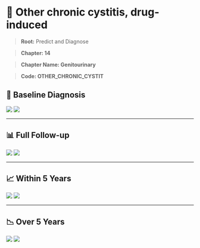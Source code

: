 # 🧬 Other chronic cystitis, drug-induced
    
> **Root:** Predict and Diagnose

> **Chapter: 14**

> **Chapter Name: Genitourinary**

> **Code: OTHER_CHRONIC_CYSTIT**

## 🧪 Baseline Diagnosis

<img src="/Predict/Figures/Baseline/IMP/OTHER_CHRONIC_CYSTIT.png" />

<CsvTableIMP src="/public/Predict/Data/Baseline/IMP/IMP_OTHER_CHRONIC_CYSTIT.csv" label="🔍 View full results" />

<img src="/Predict/Figures/Baseline/ROC/OTHER_CHRONIC_CYSTIT.png" />

<CsvTableROC src="/public/Predict/Data/Baseline/EVA/OTHER_CHRONIC_CYSTIT.csv" label="🔍 View full results" />

---

## 📊 Full Follow-up

<img src="/Predict/Figures/ALL/IMP/OTHER_CHRONIC_CYSTIT.png" />

<CsvTableIMP src="/public/Predict/Data/ALL/IMP/IMP_OTHER_CHRONIC_CYSTIT.csv" label="🔍 View full results" />

<img src="/Predict/Figures/ALL/ROC/OTHER_CHRONIC_CYSTIT.png" />

<CsvTableROC src="/public/Predict/Data/ALL/EVA/OTHER_CHRONIC_CYSTIT.csv" label="🔍 View full results" />

---

## 📈 Within 5 Years

<img src="/Predict/Figures/FYears/IMP/OTHER_CHRONIC_CYSTIT.png" />

<CsvTableIMP src="/public/Predict/Data/FYears/IMP/IMP_OTHER_CHRONIC_CYSTIT.csv" label="🔍 View full results" />

<img src="/Predict/Figures/FYears/ROC/OTHER_CHRONIC_CYSTIT.png" />

<CsvTableROC src="/public/Predict/Data/FYears/EVA/OTHER_CHRONIC_CYSTIT.csv" label="🔍 View full results" />

---

## 📉 Over 5 Years

<img src="/Predict/Figures/OverFYears/IMP/OTHER_CHRONIC_CYSTIT.png" />

<CsvTableIMP src="/public/Predict/Data/OverFYears/IMP/IMP_OTHER_CHRONIC_CYSTIT.csv" label="🔍 View full results" />

<img src="/Predict/Figures/OverFYears/ROC/OTHER_CHRONIC_CYSTIT.png" />

<CsvTableROC src="/public/Predict/Data/OverFYears/EVA/OTHER_CHRONIC_CYSTIT.csv" label="🔍 View full results" />
